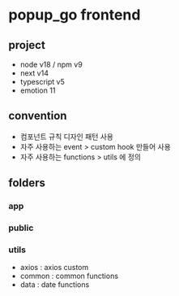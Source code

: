 # popup_go frontend

## project

- node v18 / npm v9
- next v14
- typescript v5
- emotion 11

## convention

- 컴포넌트 규칙 디자인 패턴 사용
- 자주 사용하는 event > custom hook 만들어 사용
- 자주 사용하는 functions > utils 에 정의

## folders

### app

### public

### utils

- axios : axios custom
- common : common functions
- data : date functions
